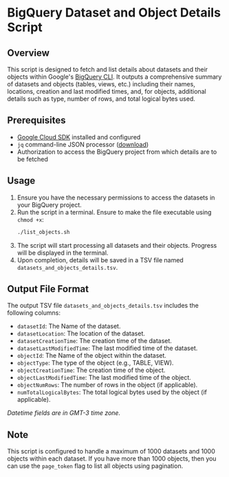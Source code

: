 
# BigQuery Dataset and Object Details Script

## Overview

This script is designed to fetch and list details about datasets and their objects within Google's [BigQuery CLI](https://cloud.google.com/bigquery/docs/reference/bq-cli-reference). It outputs a comprehensive summary of datasets and objects (tables, views, etc.) including their names, locations, creation and last modified times, and, for objects, additional details such as type, number of rows, and total logical bytes used.

## Prerequisites

- [Google Cloud SDK](https://cloud.google.com/sdk/docs/install-sdk) installed and configured
- `jq` command-line JSON processor ([download](https://jqlang.github.io/jq/download/))
- Authorization to access the BigQuery project from which details are to be fetched

## Usage

1. Ensure you have the necessary permissions to access the datasets in your BigQuery project.
2. Run the script in a terminal. Ensure to make the file executable using `chmod +x`:
   ```bash
   ./list_objects.sh
   ```
3. The script will start processing all datasets and their objects. Progress will be displayed in the terminal.
4. Upon completion, details will be saved in a TSV file named `datasets_and_objects_details.tsv`.

## Output File Format

The output TSV file `datasets_and_objects_details.tsv` includes the following columns:

- `datasetId`: The Name of the dataset.
- `datasetLocation`: The location of the dataset.
- `datasetCreationTime`: The creation time of the dataset.
- `datasetLastModifiedTime`: The last modified time of the dataset.
- `objectId`: The Name of the object within the dataset.
- `objectType`: The type of the object (e.g., TABLE, VIEW).
- `objectCreationTime`: The creation time of the object.
- `objectLastModifiedTime`: The last modified time of the object.
- `objectNumRows`: The number of rows in the object (if applicable).
- `numTotalLogicalBytes`: The total logical bytes used by the object (if applicable).

*Datetime fields are in GMT-3 time zone.*

## Note

This script is configured to handle a maximum of 1000 datasets and 1000 objects within each dataset. If you have more than 1000 objects, then you can use the `page_token` flag to list all objects using pagination.
